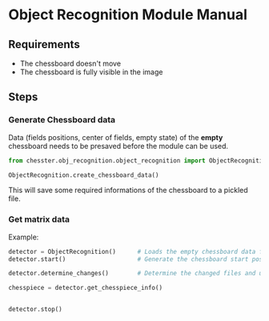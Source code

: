 # Object Recognition Module Manual  

## Requirements  
- The chessboard doesn't move  
- The chessboard is fully visible in the image

## Steps  
### Generate Chessboard data  

Data (fields positions, center of fields, empty state) of the **empty** chessboard needs to be presaved before the module can 
be used.
```python
from chesster.obj_recognition.object_recognition import ObjectRecognition

ObjectRecognition.create_chessboard_data()
```
This will save some required informations of the chessboard to a pickled file.


### Get matrix data  

Example:
```python
detector = ObjectRecognition()      # Loads the empty chessboard data from a file
detector.start()                    # Generate the chessboard start position. Requirements: All pieces need to be at their correponding possitions

detector.determine_changes()        # Determine the changed files and update the underlying matrix

chesspiece = detector.get_chesspiece_info() 


detector.stop()
```

